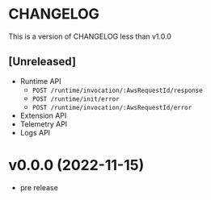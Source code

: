 CHANGELOG 
===
This is a version of CHANGELOG less than v1.0.0

## [Unreleased]

* Runtime API
  * `POST /runtime/invocation/:AwsRequestId/response`
  * `POST /runtime/init/error`
  * `POST /runtime/invocation/:AwsRequestId/error`
* Extension API
* Telemetry API
* Logs API

v0.0.0 (2022-11-15)
====

* pre release
